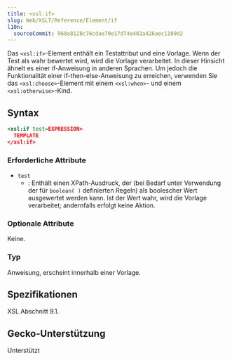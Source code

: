 ```yaml
---
title: <xsl:if>
slug: Web/XSLT/Reference/Element/if
l10n:
  sourceCommit: 968a8128c76cdae79e17d74e482a426aec1189d2
---
```


Das `<xsl:if>`-Element enthält ein Testattribut und eine Vorlage. Wenn der Test als wahr bewertet wird, wird die Vorlage verarbeitet. In dieser Hinsicht ähnelt es einer if-Anweisung in anderen Sprachen. Um jedoch die Funktionalität einer if-then-else-Anweisung zu erreichen, verwenden Sie das `<xsl:choose>`-Element mit einem `<xsl:when>`- und einem `<xsl:otherwise>`-Kind.

## Syntax

```xml
<xsl:if test=EXPRESSION>
  TEMPLATE
</xsl:if>
```

### Erforderliche Attribute

- `test`
  - : Enthält einen XPath-Ausdruck, der (bei Bedarf unter Verwendung der für `boolean( )` definierten Regeln) als boolescher Wert ausgewertet werden kann. Ist der Wert wahr, wird die Vorlage verarbeitet; andernfalls erfolgt keine Aktion.

### Optionale Attribute

Keine.

### Typ

Anweisung, erscheint innerhalb einer Vorlage.

## Spezifikationen

XSL Abschnitt 9.1.

## Gecko-Unterstützung

Unterstützt
